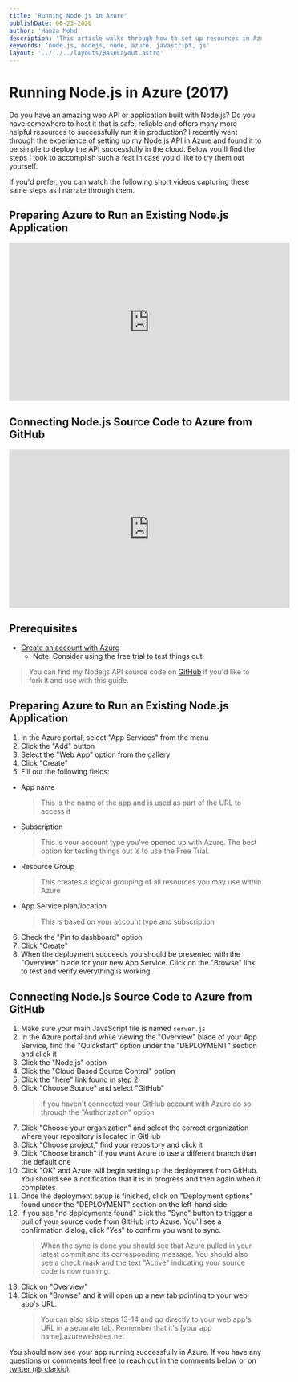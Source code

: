 ```yaml
---
title: 'Running Node.js in Azure'
publishDate: 06-23-2020
author: 'Hamza Mohd'
description: 'This article walks through how to set up resources in Azure to host and run your Node.js apps'
keywords: 'node.js, nodejs, node, azure, javascript, js'
layout: '../../../layouts/BaseLayout.astro'
---
```


# Running Node.js in Azure (2017)

Do you have an amazing web API or application built with Node.js? Do you have somewhere to host it that is safe, reliable and offers many more helpful resources to successfully run it in production? I recently went through the experience of setting up my Node.js API in Azure and found it to be simple to deploy the API successfully in the cloud. Below you'll find the steps I took to accomplish such a feat in case you'd like to try them out yourself.

If you'd prefer, you can watch the following short videos capturing these same steps as I narrate through them.

## Preparing Azure to Run an Existing Node.js Application

<div class="video-container">
<iframe width="560" height="315" src="https://www.youtube.com/embed/CFtLF5qVshI" frameborder="0" allowfullscreen></iframe>
</div>

## Connecting Node.js Source Code to Azure from GitHub

<div class="video-container">
<iframe width="560" height="315" src="https://www.youtube.com/embed/IQ7hGovGEmM" frameborder="0" allowfullscreen></iframe>
</div>

## Prerequisites

- [Create an account with Azure](https://azure.microsoft.com/)
  - Note: Consider using the free trial to test things out

> You can find my Node.js API source code on [GitHub](https://github.com/clarkio/simple-node-server) if you'd like to fork it and use with this guide.

## Preparing Azure to Run an Existing Node.js Application

1. In the Azure portal, select "App Services" from the menu
2. Click the "Add" button
3. Select the "Web App" option from the gallery
4. Click "Create"
5. Fill out the following fields:

- App name
  > This is the name of the app and is used as part of the URL to access it
- Subscription
  > This is your account type you've opened up with Azure. The best option for testing things out is to use the Free Trial.
- Resource Group
  > This creates a logical grouping of all resources you may use within Azure
- App Service plan/location
  > This is based on your account type and subscription

6. Check the "Pin to dashboard" option
7. Click "Create"
8. When the deployment succeeds you should be presented with the "Overview" blade for your new App Service. Click on the "Browse" link to test and verify everything is working.

## Connecting Node.js Source Code to Azure from GitHub

1. Make sure your main JavaScript file is named `server.js`
2. In the Azure portal and while viewing the "Overview" blade of your App Service, find the "Quickstart" option under the "DEPLOYMENT" section and click it
3. Click the "Node.js" option
4. Click the "Cloud Based Source Control" option
5. Click the "here" link found in step 2
6. Click "Choose Source" and select "GitHub"
   > If you haven't connected your GitHub account with Azure do so through the "Authorization" option
7. Click "Choose your organization" and select the correct organization where your repository is located in GitHub
8. Click "Choose project," find your repository and click it
9. Click "Choose branch" if you want Azure to use a different branch than the default one
10. Click "OK" and Azure will begin setting up the deployment from GitHub. You should see a notification that it is in progress and then again when it completes
11. Once the deployment setup is finished, click on "Deployment options" found under the "DEPLOYMENT" section on the left-hand side
12. If you see "no deployments found" click the "Sync" button to trigger a pull of your source code from GitHub into Azure. You'll see a confirmation dialog, click "Yes" to confirm you want to sync.
    > When the sync is done you should see that Azure pulled in your latest commit and its corresponding message. You should also see a check mark and the text "Active" indicating your source code is now running.
13. Click on "Overview"
14. Click on "Browse" and it will open up a new tab pointing to your web app's URL.
    > You can also skip steps 13-14 and go directly to your web app's URL in a separate tab. Remember that it's [your app name].azurewebsites.net

You should now see your app running successfully in Azure. If you have any questions or comments feel free to reach out in the comments below or on [twitter (@\_clarkio)](https://twitter.com/_clarkio).
